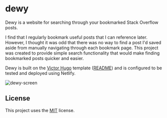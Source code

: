 # dewy

Dewy is a website for searching through your bookmarked Stack Overflow posts. 

I find that I regularly bookmark useful posts that I can reference later. However, I thought it was odd that there was no way to find a post I'd saved aside from manually navigating through each bookmark page. This project was created to provide simple search functionality that would make finding bookmarked posts quicker and easier.

Dewy is built on the [Victor Hugo](https://github.com/netlify-templates/victor-hugo) template ([README](VICTOR_HUGO_README.md)) and is configured to be tested and deployed using Netlify.

![dewy-screen](https://user-images.githubusercontent.com/22360092/115831969-4cb71200-a3e0-11eb-9eda-f8beb33378c8.png)

## License

This project uses the [MIT](LICENSE) license.
